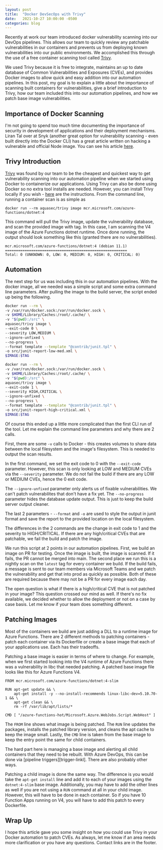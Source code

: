 ```yaml
---
layout: post
title:  "Docker DevSecOps with Trivy"
date:   2021-10-27 10:00:00 -0500
categories: blog
---
```


Recently at work our team introduced docker vulnerability scanning into our DevOps pipelines. This 
allows our team to quickly review any patchable vulnerabilities in our containers and prevents 
us from deploying known vulnerabilities into our public environments. We accomplished this through the 
use of a free container scanning tool called [Trivy][trivy-link].
<!--more-->

We used Trivy because it is free to integrate, maintains an up to date database of Common 
Vulnerabilities and Exposures (CVEs), and provides Docker images to allow quick and easy addition 
into our automation pipelines. In this post, my goal is to explain a little about the importance of 
scanning built containers for vulnerabilities, give a brief introduction to Trivy, how our team 
included this into our automation pipelines, and how we patch base image vulnerabilities.

## Importance of Docker Scanning

I'm not going to spend too much time documenting the importance of security in development of 
applications and their deployment mechanisms. Liran Tal over at Snyk (another great option for 
vulnerability scanning - even built directly into the Docker CLI) has a great article written 
on hacking a vulnerable and official Node image. You can see his article [here][vuln-link].

## Trivy Introduction

[Trivy][trivy-link] was found by our team to be the cheapest and quickest way to get vulnerability 
scanning into our automation pipeline when we started using Docker to containerize our applications. 
Using Trivy can also be done using Docker so no extra tool installs are needed. However, you can 
install Trivy locally if you wish - [here][trivy-install] are the instructions. From the command line, 
running a container scan is as simple as

`docker run --rm aquasec/trivy image mcr.microsoft.com/azure-functions/dotnet:4`

This command will pull the Trivy image, update the vulnerability database, and scan the provided image 
with tag. In this case, I am scanning the V4 image of the Azure Functions dotnet runtime. Once done running, the output should look something like this (granted there are no vulnerabilities).

```
mcr.microsoft.com/azure-functions/dotnet:4 (debian 11.1)
========================================================
Total: 0 (UNKNOWN: 0, LOW: 0, MEDIUM: 0, HIGH: 0, CRITICAL: 0)
```

## Automation

The next step for us was including this in our automation pipelines. With the docker image, all we 
needed was a simple script and some extra command line parameters. After pulling the image to the build 
server, the script ended up being the following.

```bash
docker run --rm \
-v /var/run/docker.sock:/var/run/docker.sock \
-v $HOME/Library/Caches:/root/.cache/ \
-v "$(pwd):/src" \
aquasec/trivy image \
--exit-code 0 \
--severity LOW,MEDIUM \
--ignore-unfixed \
--no-progress \
--format template --template "@contrib/junit.tpl" \
-o src/junit-report-low-med.xml \
$IMAGE:$TAG

docker run --rm \
-v /var/run/docker.sock:/var/run/docker.sock \
-v $HOME/Library/Caches:/root/.cache/ \
-v "$(pwd):/src" \
aquasec/trivy image \
--exit-code 1 \
--severity HIGH,CRITICAL \
--ignore-unfixed \
--no-progress \
--format template --template "@contrib/junit.tpl" \
-o src/junit-report-high-critical.xml \
$IMAGE:$TAG
```

Of course this ended up a little more complicated than the first CLI run of the tool. Let me explain 
the command line parameters and why there are 2 calls.

First, there are some `-v` calls to Docker - this creates volumes to share data between the local 
filesystem and the image's filesystem. This is needed to output the scan results.

In the first command, we set the exit code to 0 with the `--exit-code` parameter. However, this scan 
is only looking at LOW and MEDIUM CVEs via the `--severity` parameter. We do not fail the build if 
there are any LOW or MEDIUM CVEs, hence the 0 exit code.

The `--ignore-unfixed` parameter only alerts us of fixable vulnerabilities. We can't patch 
vulnerabilites that don't have a fix yet. The `--no-progress` parameter hides the database update 
output. This is just to keep the build server output cleaner.

The last 2 parameters - `--format` and `-o` are used to style the output in junit format and save the 
report to the provided location on the local filesystem.

The differences in the 2 commands are the change in exit code to 1 and the severity to HIGH/CRITICAL. 
If there are any high/critical CVEs that are patchable, we fail the build and patch the image.

We run this script at 2 points in our automation pipelines. First, we build an image on PR for 
testing. Once the image is built, the image is scanned. If it fails, the PR cannot be merged into 
main. The second place we run this is a nightly scan on the `latest` tag for every container we build. 
If the build fails, a message is sent to our team members via Microsoft Teams and we patch the 
vulnerability and get that into prod as quickly as possible. Both of these are required because there 
may not be a PR for every image each day.

The open question is what if there is a high/critical CVE that is not patched in your image? This 
question crossed our mind as well. If there's no fix available, we decided whether to allow the 
deployment or not on a case by case basis. Let me know if your team does something different.

## Patching Images

Most of the containers we build are just adding a DLL to a runtime image for Azure Functions. There 
are 2 different methods to patching containers - patch each container via its Dockerfile or create 
a base image that each of your applications use. Each has their tradeoffs.

Patching a base image is easier in terms of where to change. For example, when we first started 
looking into the V4 runtime of Azure Functions there was a vulnerability in libc that needed patching. 
A patched base image file looks like this for Azure Functions V4.

```
FROM mcr.microsoft.com/azure-functions/dotnet:4-slim

RUN apt-get update && \
    apt-get install -y --no-install-recommends linux-libc-dev=5.10.70-1 && \
    apt-get clean && \
    rm -rf /var/lib/apt/lists/*

CMD [ "/azure-functions-hot/Microsoft.Azure.WebJobs.Script.WebHost" ]
```

The `FROM` line shows what image is being patched. The `RUN` line updates the packages, installs 
the patched library version, and cleans the apt cache to keep the image small. Lastly, the `CMD` 
line is taken from the base image to keep the entry point the same for child containers.

The hard part here is managing a base image and alerting all child containers that they need to be 
rebuilt. With Azure DevOps, this can be done via [pipeline triggers][trigger-linkl]. There are also 
probably other ways.

Patching a child image is done the same way. The difference is you would take the `apt-get install` 
line and add it to each of your images using the `dotnet:4-slim` base image. Additionally, you may 
have to add the other lines as well if you are not using a `RUN` command at all in your child image. 
However, this will have to be done in each container. So if you have 10 Function Apps running on V4, 
you will have to add this patch to every Dockerfile.

## Wrap Up

I hope this article gave you some insight on how you could use Trivy in your Docker automation to 
patch CVEs. As always, let me know if an area needs more clarification or you have any questions. 
Contact links are in the footer.

[trivy-link]: https://aquasecurity.github.io/trivy/v0.20.2/
[trivy-install]: https://aquasecurity.github.io/trivy/v0.20.2/getting-started/installation/
[vuln-link]: https://snyk.io/blog/hacking-docker-containers-by-exploiting-base-image-vulnerabilities/
[trigger-link]: https://docs.microsoft.com/en-us/azure/devops/pipelines/process/pipeline-triggers?view=azure-devops
